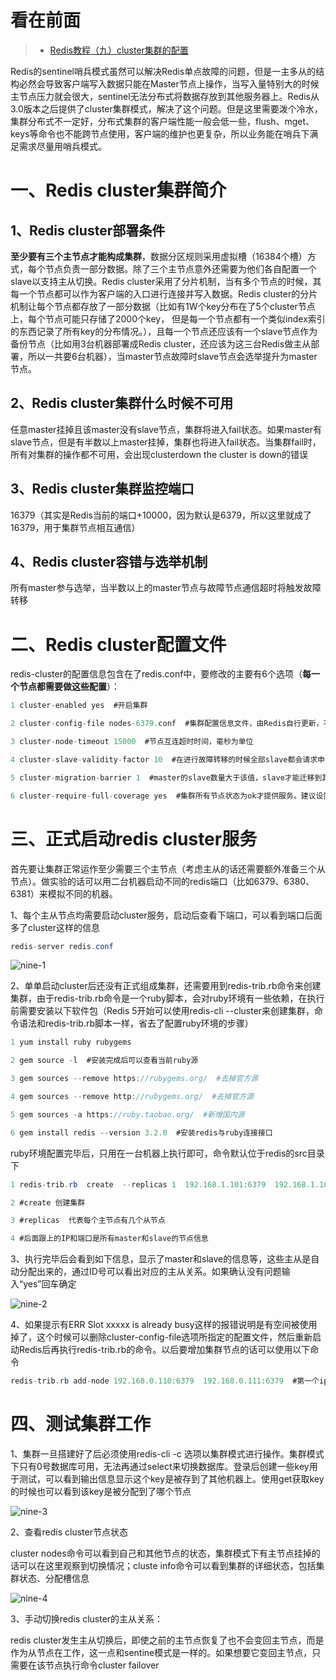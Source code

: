 看在前面
====

> * <a href="http://www.linuxe.cn/post-375.html">Redis教程（九）cluster集群的配置</a>


Redis的sentinel哨兵模式虽然可以解决Redis单点故障的问题，但是一主多从的结构必然会导致客户端写入数据只能在Master节点上操作，当写入量特别大的时候主节点压力就会很大，sentinel无法分布式将数据存放到其他服务器上。Redis从3.0版本之后提供了cluster集群模式，解决了这个问题。但是这里需要泼个冷水，集群分布式不一定好，分布式集群的客户端性能一般会低一些，flush、mget、keys等命令也不能跨节点使用，客户端的维护也更复杂，所以业务能在哨兵下满足需求尽量用哨兵模式。

一、Redis cluster集群简介
====

1、Redis cluster部署条件
------

**至少要有三个主节点才能构成集群**，数据分区规则采用虚拟槽（16384个槽）方式，每个节点负责一部分数据。除了三个主节点意外还需要为他们各自配置一个slave以支持主从切换。Redis cluster采用了分片机制，当有多个节点的时候，其每一个节点都可以作为客户端的入口进行连接并写入数据。Redis cluster的分片机制让每个节点都存放了一部分数据（比如有1W个key分布在了5个cluster节点上，每个节点可能只存储了2000个key， 但是每一个节点都有一个类似index索引的东西记录了所有key的分布情况。），且每一个节点还应该有一个slave节点作为备份节点（比如用3台机器部署成Redis cluster，还应该为这三台Redis做主从部署，所以一共要6台机器），当master节点故障时slave节点会选举提升为master节点。

2、Redis cluster集群什么时候不可用
------

任意master挂掉且该master没有slave节点，集群将进入fail状态。如果master有slave节点，但是有半数以上master挂掉，集群也将进入fail状态。当集群fail时，所有对集群的操作都不可用，会出现clusterdown the cluster is down的错误

3、Redis cluster集群监控端口
------

16379（其实是Redis当前的端口+10000，因为默认是6379，所以这里就成了16379，用于集群节点相互通信）

4、Redis cluster容错与选举机制
------

所有master参与选举，当半数以上的master节点与故障节点通信超时将触发故障转移

二、Redis cluster配置文件
====

redis-cluster的配置信息包含在了redis.conf中，要修改的主要有6个选项（**每一个节点都需要做这些配置**）：

```java
1 cluster-enabled yes  #开启集群

2 cluster-config-file nodes-6379.conf  #集群配置信息文件，由Redis自行更新，不用手动配置。每个节点都有一个集群配置文件用于持久化保存集群信息，需确保与运行中实例的配置文件名    不冲突。

3 cluster-node-timeout 15000  #节点互连超时时间，毫秒为单位

4 cluster-slave-validity-factor 10  #在进行故障转移的时候全部slave都会请求申请为master，但是有些slave可能与master断开连接一段时间了导致数据过于陈旧，不应该被提升为master。该参数就是用来判断slave节点与master断线的时间是否过长。判断方法是：比较slave断开连接的时间和(node-timeout * slave-validity-factor)+ repl-ping-slave-period如果节点超时时间为三十秒, 并且slave-validity-factor为10，假设默认的repl-ping-slave-period是10秒，即如果超过310秒slave将不会尝试进行故障转移

5 cluster-migration-barrier 1  #master的slave数量大于该值，slave才能迁移到其他孤立master上，如这个参数被设为2，那么只有当一个主节点拥有2个可工作的从节点时，它的一个从节点才会尝试迁移。

6 cluster-require-full-coverage yes  #集群所有节点状态为ok才提供服务。建议设置为no，可以在slot没有全部分配的时候提供服务。
```

三、正式启动redis cluster服务
====

首先要让集群正常运作至少需要三个主节点（考虑主从的话还需要额外准备三个从节点）。做实验的话可以用二台机器启动不同的redis端口（比如6379、6380、6381）来模拟不同的机器。

1、每个主从节点均需要启动cluster服务，启动后查看下端口，可以看到端口后面多了cluster这样的信息

```java
redis-server redis.conf
```

![nine-1](https://github.com/DemoTransfer/RedisGuide/blob/master/document/redis-operative/picture/nine-1.png)

2、单单启动cluster后还没有正式组成集群，还需要用到redis-trib.rb命令来创建集群，由于redis-trib.rb命令是一个ruby脚本，会对ruby环境有一些依赖，在执行前需要安装以下软件包（Redis 5开始可以使用redis-cli --cluster来创建集群，命令语法和redis-trib.rb脚本一样，省去了配置ruby环境的步骤）

```java
1 yum install ruby rubygems

2 gem source -l  #安装完成后可以查看当前ruby源

3 gem sources --remove https://rubygems.org/  #去掉官方源

4 gem sources --remove http://rubygems.org/  #去掉官方源

5 gem sources -a https://ruby.taobao.org/  #新增国内源

6 gem install redis --version 3.2.0  #安装redis与ruby连接接口
```

ruby环境配置完毕后，只用在一台机器上执行即可，命令默认位于redis的src目录下

```java
1 redis-trib.rb  create  --replicas 1  192.168.1.101:6379  192.168.1.102:6379   192.168.1.103:6379   192.168.1.104:6379   192.168.1.105:6379   192.168.1.106:6379  

2 #create 创建集群

3 #replicas  代表每个主节点有几个从节点

4 #后面跟上的IP和端口是所有master和slave的节点信息
```

3、执行完毕后会看到如下信息，显示了master和slave的信息等，这些主从是自动分配出来的，通过ID号可以看出对应的主从关系。如果确认没有问题输入“yes”回车确定

![nine-2](https://github.com/DemoTransfer/RedisGuide/blob/master/document/redis-operative/picture/nine-2.png)

4、如果提示有ERR Slot xxxxx is already busy这样的报错说明是有空间被使用掉了，这个时候可以删除cluster-config-file选项所指定的配置文件，然后重新启动Redis后再执行redis-trib.rb的命令。以后要增加集群节点的话可以使用以下命令

```java
redis-trib.rb add-node 192.168.0.110:6379  192.168.0.111:6379  #第一个ip是新节点，第二个ip是已存在的节点
```

四、测试集群工作
====

1、集群一旦搭建好了后必须使用redis-cli -c 选项以集群模式进行操作。集群模式下只有0号数据库可用，无法再通过select来切换数据库。登录后创建一些key用于测试，可以看到输出信息显示这个key是被存到了其他机器上。使用get获取key的时候也可以看到该key是被分配到了哪个节点

![nine-3](https://github.com/DemoTransfer/RedisGuide/blob/master/document/redis-operative/picture/nine-3.png)

2、查看redis cluster节点状态

cluster nodes命令可以看到自己和其他节点的状态，集群模式下有主节点挂掉的话可以在这里观察到切换情况；cluste info命令可以看到集群的详细状态，包括集群状态、分配槽信息

![nine-4](https://github.com/DemoTransfer/RedisGuide/blob/master/document/redis-operative/picture/nine-4.png)

3、手动切换redis cluster的主从关系：

redis cluster发生主从切换后，即使之前的主节点恢复了也不会变回主节点，而是作为从节点在工作，这一点和sentine模式是一样的。如果想要它变回主节点，只需要在该节点执行命令cluster failover
